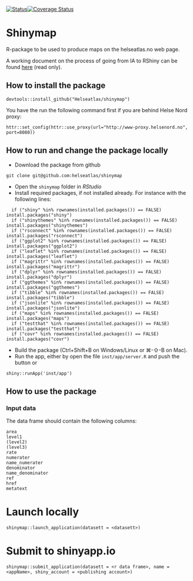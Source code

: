 [![Status](https://travis-ci.org/Helseatlas/shinymap.svg?branch=master)](https://travis-ci.org/Helseatlas/shinymap/builds)[![Coverage Status](https://img.shields.io/codecov/c/github/Helseatlas/shinymap/master.svg)](https://codecov.io/github/Helseatlas/shinymap?branch=master)

# Shinymap

R-package to be used to produce maps on the helseatlas.no web page.

A working document on the process of going from IA to RShiny can be found [here](https://www.overleaf.com/read/qknnddwjnpfn) (read only).

## How to install the package

```
devtools::install_github("Helseatlas/shinymap")
```

You have the run the following command first if you are behind Helse Nord proxy:

```
httr::set_config(httr::use_proxy(url="http://www-proxy.helsenord.no", port=8080))
```

## How to run and change the package locally

- Download the package from github

```
git clone git@github.com:helseatlas/shinymap
```

- Open the `shinymap` folder in *RStudio*
- Install required packages, if not installed already. For instance with the following lines:

```
  if ("shiny" %in% rownames(installed.packages()) == FALSE) install.packages("shiny")
  if ("shinythemes" %in% rownames(installed.packages()) == FALSE) install.packages("shinythemes")
  if ("rsconnect" %in% rownames(installed.packages()) == FALSE) install.packages("rsconnect")
  if ("ggplot2" %in% rownames(installed.packages()) == FALSE) install.packages("ggplot2")
  if ("leaflet" %in% rownames(installed.packages()) == FALSE) install.packages("leaflet")
  if ("magrittr" %in% rownames(installed.packages()) == FALSE) install.packages("magrittr")
  if ("dplyr" %in% rownames(installed.packages()) == FALSE) install.packages("dplyr")
  if ("ggthemes" %in% rownames(installed.packages()) == FALSE) install.packages("ggthemes")
  if ("tibble" %in% rownames(installed.packages()) == FALSE) install.packages("tibble")
  if ("jsonlite" %in% rownames(installed.packages()) == FALSE) install.packages("jsonlite")
  if ("maps" %in% rownames(installed.packages()) == FALSE) install.packages("maps")
  if ("testthat" %in% rownames(installed.packages()) == FALSE) install.packages("testthat")
  if ("covr" %in% rownames(installed.packages()) == FALSE) install.packages("covr")
```

- Build the package (Ctrl+Shift+B on Windows/Linux or &#8984;-&#8679;-B on Mac). 
- Run the app, either by open the file `inst/app/server.R` and push the button or

```
shiny::runApp('inst/app')
```

## How to use the package

### Input data

The data frame should contain the following columns:

```
area
level1
(level2)
(level3)
rate
numerater
name_numerater
denominator
name_denominator
ref
href
metatext
```


# Launch locally

```
shinymap::launch_application(datasett = <datasett>)
```

# Submit to shinyapp.io

```
shinymap::submit_application(datasett = <r data frame>, name = <appName>, shiny_account = <publishing account>)
```



